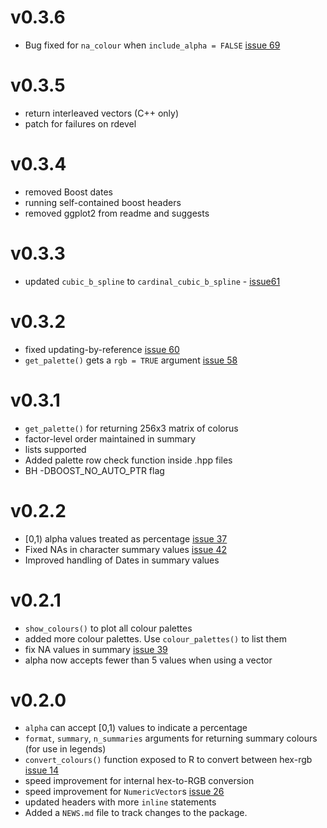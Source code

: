 
# v0.3.6

* Bug fixed for `na_colour` when `include_alpha = FALSE` [issue 69](https://github.com/SymbolixAU/colourvalues/issues/69)

# v0.3.5

* return interleaved vectors (C++ only)
* patch for failures on rdevel

# v0.3.4

* removed Boost dates
* running self-contained boost headers
* removed ggplot2 from readme and suggests

# v0.3.3

* updated `cubic_b_spline` to `cardinal_cubic_b_spline` -  [issue61](https://github.com/SymbolixAU/colourvalues/issues/61)

# v0.3.2

* fixed updating-by-reference [issue 60](https://github.com/SymbolixAU/colourvalues/issues/60)
* `get_palette()` gets a `rgb = TRUE` argument [issue 58](https://github.com/SymbolixAU/colourvalues/issues/58)

# v0.3.1

* `get_palette()` for returning 256x3 matrix of colorus
* factor-level order maintained in summary
* lists supported
* Added palette row check function inside .hpp files 
* BH -DBOOST_NO_AUTO_PTR flag

# v0.2.2

* [0,1) alpha values treated as percentage [issue 37](https://github.com/SymbolixAU/colourvalues/issues/37)
* Fixed NAs in character summary values [issue 42](https://github.com/SymbolixAU/colourvalues/issues/42)
* Improved handling of Dates in summary values

# v0.2.1

* `show_colours()` to plot all colour palettes
* added more colour palettes. Use `colour_palettes()` to list them
* fix NA values in summary [issue 39](https://github.com/SymbolixAU/colourvalues/issues/39)
* alpha now accepts fewer than 5 values when using a vector

# v0.2.0

* `alpha` can accept [0,1) values to indicate a percentage
* `format`, `summary`, `n_summaries` arguments for returning summary colours (for use in legends)
* `convert_colours()` function exposed to R to convert between hex-rgb [issue 14](https://github.com/SymbolixAU/colourvalues/issues/14)
* speed improvement for internal hex-to-RGB conversion
* speed improvement for `NumericVector`s [issue 26](https://github.com/SymbolixAU/colourvalues/issues/26)
* updated headers with more `inline` statements
* Added a `NEWS.md` file to track changes to the package.
